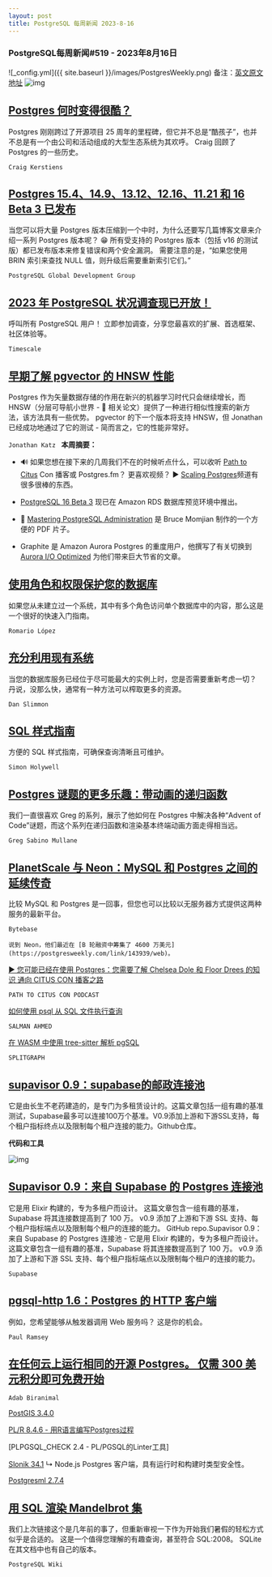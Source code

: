 ```yaml
---
layout: post
title: PostgreSQL 每周新闻 2023-8-16
---
```

### PostgreSQL每周新闻#519 - 2023年8月16日
![_config.yml]({{ site.baseurl }}/images/PostgresWeekly.png)
备注：[英文原文地址](https://postgresweekly.com/issues/519)
![img](https://res.cloudinary.com/cpress/image/upload/w_1280,e_sharpen:60,q_auto/bkyfe6xg3lvivijiskcj.jpg)
## [Postgres 何时变得很酷？](https://postgresweekly.com/link/143922/web)
Postgres 刚刚跨过了开源项目 25 周年的里程碑，但它并不总是“酷孩子”，也并不总是有一个由公司和活动组成的大型生态系统为其欢呼。 Craig 回顾了 Postgres 的一些历史。


`Craig Kerstiens `
## [Postgres 15.4、14.9、13.12、12.16、11.21 和 16 Beta 3 已发布](https://postgresweekly.com/link/143923/web)
当您可以将大量 Postgres 版本压缩到一个中时，为什么还要写几篇博客文章来介绍一系列 Postgres 版本呢？ 😁 所有受支持的 Postgres 版本（包括 v16 的测试版）都已发布版本来修复错误和两个安全漏洞。 需要注意的是，“如果您使用 BRIN 索引来查找 NULL 值，则升级后需要重新索引它们。”


`PostgreSQL Global Development Group `
## [2023 年 PostgreSQL 状况调查现已开放！](https://postgresweekly.com/link/143921/web)
呼叫所有 PostgreSQL 用户！ 立即参加调查，分享您最喜欢的扩展、首选框架、社区体验等。

`Timescale `
## [早期了解 pgvector 的 HNSW 性能](https://postgresweekly.com/link/143924/web)
Postgres 作为矢量数据存储的作用在新兴的机器学习时代只会继续增长，而 HNSW（分层可导航小世界 - 📄 相关论文）提供了一种进行相似性搜索的新方法，该方法具有一些优势。 pgvector 的下一个版本将支持 HNSW，但 Jonathan 已经成功地通过了它的测试 - 简而言之，它的性能非常好。


`Jonathan Katz `
**本周摘要：**
*   🔊 如果您想在接下来的几周我们不在的时候听点什么，可以收听 [Path to Citus](https://postgresweekly.com/link/143926/web) Con 播客或 Postgres.fm？ 更喜欢视频？ ▶️ [Scaling Postgres](https://postgresweekly.com/link/143928/web)频道有很多很棒的东西。


*   [PostgreSQL 16 Beta 3](https://postgresweekly.com/link/143929/web) 现已在 Amazon RDS 数据库预览环境中推出。


*   📄 [Mastering PostgreSQL Administration](https://postgresweekly.com/link/143930/web) 是 Bruce Momjian 制作的一个方便的 PDF 片子。


*   Graphite 是 Amazon Aurora Postgres 的重度用户，他撰写了有关切换到 [Aurora I/O Optimized](https://postgresweekly.com/link/143931/web) 为他们带来巨大节省的文章。


## [使用角色和权限保护您的数据库](https://postgresweekly.com/link/143932/web)
如果您从未建立过一个系统，其中有多个角色访问单个数据库中的内容，那么这是一个很好的快速入门指南。


`Romario López `
## [充分利用现有系统](https://postgresweekly.com/link/143933/web)
当您的数据库服务已经位于尽可能最大的实例上时，您是否需要重新考虑一切？ 丹说，没那么快，通常有一种方法可以榨取更多的资源。


`Dan Slimmon `
## [SQL 样式指南](https://postgresweekly.com/link/143935/web)
方便的 SQL 样式指南，可确保查询清晰且可维护。


`Simon Holywell `
## [Postgres 谜题的更多乐趣：带动画的递归函数](https://postgresweekly.com/link/143936/web)
我们一直很喜欢 Greg 的系列，展示了他如何在 Postgres 中解决各种“Advent of Code”谜题，而这个系列在递归函数和渲染基本终端动画方面走得相当远。


`Greg Sabino Mullane `
## [PlanetScale 与 Neon：MySQL 和 Postgres 之间的延续传奇](https://postgresweekly.com/link/143937/web)
比较 MySQL 和 Postgres 是一回事，但您也可以比较以无服务器方式提供这两种服务的最新平台。


`Bytebase `
```
说到 Neon，他们最近在 [B 轮融资中筹集了 4600 万美元](https://postgresweekly.com/link/143939/web)。
```
[▶ 您可能已经在使用 Postgres：您需要了解 Chelsea Dole 和 Floor Drees 的知识
通向 CITUS CON 播客之路](https://postgresweekly.com/link/143940/web)

`PATH TO CITUS CON PODCAST`

[如何使用 psql 从 SQL 文件执行查询](https://postgresweekly.com/link/143941/web)

`SALMAN AHMED`

[在 WASM 中使用 tree-sitter 解析 pgSQL](https://postgresweekly.com/link/143942/web)

`SPLITGRAPH`


## [supavisor 0.9：supabase的邮政连接池](https://postgresweekly.com/link/143943/web)
它是由长生不老药建造的，是专门为多租赁设计的。这篇文章包括一组有趣的基准测试，Supabase最多可以连接100万个基准。V0.9添加上游和下游SSL支持，每个租户指标终点以及限制每个租户连接的能力。Github仓库。

**代码和工具**

![img](https://res.cloudinary.com/cpress/image/upload/w_1280,e_sharpen:60,q_auto/ujoixxrsbe2aoqhha9rm.jpg)

## [Supavisor 0.9：来自 Supabase 的 Postgres 连接池](https://postgresweekly.com/link/143943/web)
它是用 Elixir 构建的，专为多租户而设计。 这篇文章包含一组有趣的基准，Supabase 将其连接数提高到了 100 万。 v0.9 添加了上游和下游 SSL 支持、每个租户指标端点以及限制每个租户的连接的能力。 GitHub repo.Supavisor 0.9：来自 Supabase 的 Postgres 连接池 - 它是用 Elixir 构建的，专为多租户而设计。 这篇文章包含一组有趣的基准，Supabase 将其连接数提高到了 100 万。 v0.9 添加了上游和下游 SSL 支持、每个租户指标端点以及限制每个租户的连接的能力。


`Supabase `
## [pgsql-http 1.6：Postgres 的 HTTP 客户端](https://postgresweekly.com/link/143946/web)
例如，您希望能够从触发器调用 Web 服务吗？ 这是你的机会。


`Paul Ramsey `

## [在任何云上运行相同的开源 Postgres。 仅需 300 美元积分即可免费开始](https://postgresweekly.com/link/143947/web)

`Adab Biranimal`

[PostGIS 3.4.0](https://postgresweekly.com/link/144069/web)

[PL/R 8.4.6  - 用R语言编写Postgres过程](https://postgresweekly.com/link/143948/web)


[PLPGSQL_CHECK 2.4  -  PL/PGSQL的Linter工具]


[Slonik 34.1](https://postgresweekly.com/link/143950/web) 
↳ Node.js Postgres 客户端，具有运行时和构建时类型安全性。

[Postgresml 2.7.4](https://postgresweekly.com/link/143952/web)

## [用 SQL 渲染 Mandelbrot 集](https://postgresweekly.com/link/143953/web)
我们上次链接这个是几年前的事了，但重新审视一下作为开始我们暑假的轻松方式似乎是合适的。 这是一个值得您理解的有趣查询，甚至符合 SQL:2008。 SQLite 在其文档中也有自己的版本。


`PostgreSQL Wiki `
